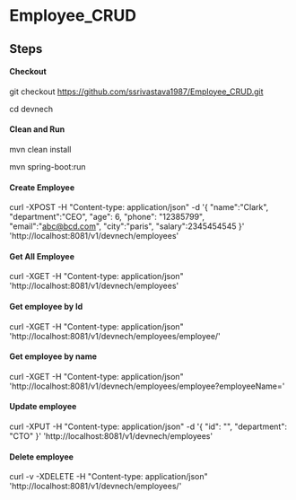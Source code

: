 # Employee_CRUD

## Steps
#### Checkout
git checkout https://github.com/ssrivastava1987/Employee_CRUD.git

cd devnech

#### Clean and Run
mvn clean install

mvn spring-boot:run

#### Create Employee

curl -XPOST -H "Content-type: application/json" -d '{
	"name":"Clark",
	"department":"CEO",
	"age": 6,
	"phone": "12385799",
	"email":"abc@bcd.com",
	"city":"paris",
	"salary":2345454545
}' 'http://localhost:8081/v1/devnech/employees'

#### Get All Employee

curl -XGET -H "Content-type: application/json" 'http://localhost:8081/v1/devnech/employees'

#### Get employee by Id

curl -XGET -H "Content-type: application/json" 'http://localhost:8081/v1/devnech/employees/employee/<employeeId>'

#### Get employee by name
  
curl -XGET -H "Content-type: application/json" 'http://localhost:8081/v1/devnech/employees/employee?employeeName=<name>'
  
#### Update employee
  
curl -XPUT -H "Content-type: application/json" -d '{
  "id": "<employeeId>",
  "department": "CTO"
}' 'http://localhost:8081/v1/devnech/employees'
  
#### Delete employee
  
curl -v -XDELETE -H "Content-type: application/json" 'http://localhost:8081/v1/devnech/employees/<employeeId>'  


